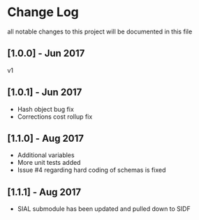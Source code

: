 # Change Log

all notable changes to this project will be documented in this file

## [1.0.0] - Jun 2017

v1

## [1.0.1] - Jun 2017
* Hash object bug fix
* Corrections cost rollup fix


## [1.1.0] - Aug 2017
* Additional variables
* More unit tests added
* Issue #4 regarding hard coding of schemas is fixed


## [1.1.1] - Aug 2017
* SIAL submodule has been updated and pulled down to SIDF


